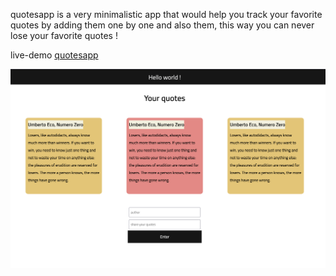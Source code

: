 quotesapp is a very minimalistic app that would help you track your favorite quotes by adding them one by one and
also them, this way you can never lose your favorite quotes !

live-demo [quotesapp](https://incomparable-youtiao-b8cd5d.netlify.app)

![quotes](screenshot.png)
